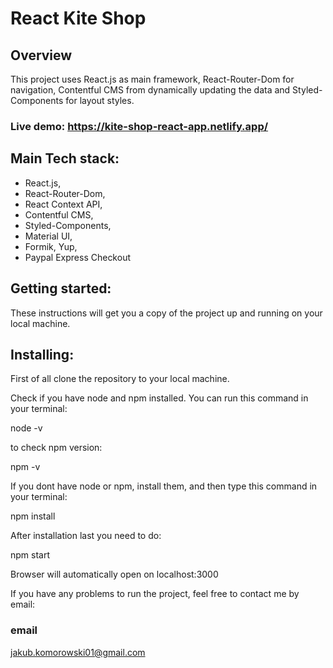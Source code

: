 # React Kite Shop

## Overview

This project uses React.js as main framework, React-Router-Dom for navigation, Contentful CMS from dynamically updating the data and Styled-Components for layout styles.

### Live demo: https://kite-shop-react-app.netlify.app/

## Main Tech stack:

- React.js,
- React-Router-Dom,
- React Context API,
- Contentful CMS,
- Styled-Components,
- Material UI,
- Formik, Yup,
- Paypal Express Checkout

## Getting started:

These instructions will get you a copy of the project up and running on your local machine.

## Installing:

First of all clone the repository to your local machine.

Check if you have node and npm installed.
You can run this command in your terminal:

node -v

to check npm version:

npm -v

If you dont have node or npm, install them, and then type this command in your terminal:

npm install

After installation last you need to do:

npm start

Browser will automatically open on localhost:3000

If you have any problems to run the project, feel free to contact me by email:

### email

jakub.komorowski01@gmail.com
